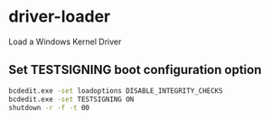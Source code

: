 # driver-loader
Load a Windows Kernel Driver

## Set TESTSIGNING boot configuration option
```bash
bcdedit.exe -set loadoptions DISABLE_INTEGRITY_CHECKS
bcdedit.exe -set TESTSIGNING ON
shutdown -r -f -t 00
```
